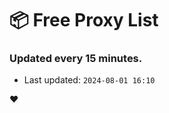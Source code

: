 # :package: Free Proxy List
### Updated every 15 minutes.

- Last updated: `2024-08-01 16:10`

:heart:
